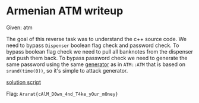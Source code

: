 # Armenian ATM writeup

Given: atm

The goal of this reverse task was to understand the c++ source code. We need to bypass `Dispenser` boolean flag check and password check. To bypass boolean flag check we need to pull all banknotes from the dispenser and push them back. To bypass password check we need to generate the same password using the same [generator](atm.cpp) as in `ATM::ATM` that is based on `srand(time(0))`, so it's simple to attack generator.

[solution script](atm.py)

Flag: `Ararat{cAlM_D0wn_4nd_T4ke_yOur_mOney}`
